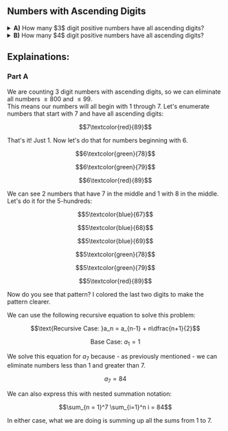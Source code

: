 ## Numbers with Ascending Digits
<details><summary><b>A)</b> How many $3$ digit positive numbers have all ascending digits?</summary>84</details>
<details><summary><b>B)</b> How many $4$ digit positive numbers have all ascending digits?</summary></details>

## Explainations:
### Part A 
We are counting $3$ digit numbers with ascending digits, so we can eliminate all numbers $\ge 800$ and $\le 99$.  
This means our numbers will all begin with $1$ through $7$.  Let's enumerate numbers that start with $7$ and have all ascending digits:
```math
7\textcolor{red}{89}
```
That's it!  Just $1$.  Now let's do that for numbers beginning with $6$.
```math
6\textcolor{green}{78}
```
```math
6\textcolor{green}{79}
```
```math
6\textcolor{red}{89}
```
We can see $2$ numbers that have $7$ in the middle and $1$ with $8$ in the middle.  Let's do it for the $5$-hundreds:  
```math
5\textcolor{blue}{67}
```
```math
5\textcolor{blue}{68}
```
```math
5\textcolor{blue}{69}
```
```math
5\textcolor{green}{78}
```
```math
5\textcolor{green}{79}
```
```math
5\textcolor{red}{89}
```
Now do you see that pattern?  I colored the last two digits to make the pattern clearer.  
 
We can use the following recursive equation to solve this problem:
```math
\text{Recursive Case: }a_n = a_{n-1} + n\dfrac{n+1}{2}
```
```math
\text{Base Case: } a_1 = 1
```
We solve this equation for $a_7$ because - as previously mentioned - we can eliminate numbers less than $1$ and greater than $7$.
```math
a_7 = 84
```
We can also express this with nested summation notation:
```math
\sum_{n = 1}^7 \sum_{i=1}^n i = 84
```
In either case, what we are doing is summing up all the sums from $1$ to $7$.
